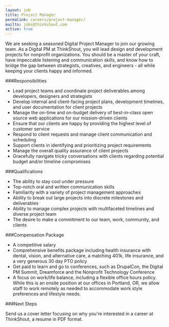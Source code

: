```yaml
---
layout: job
title: Project Manager
permalink: careers/project-manager/
mailto: jobs@thinkshout.com
active: true
---
```

We are seeking a seasoned Digital Project Manager to join our growing team. As a Digital PM at ThinkShout, you will lead design and development projects for nonprofit organizations. You should be a master of your craft, have impeccable listening and communication skills, and know how to bridge the gap between strategists, creatives, and engineers - all while keeping your clients happy and informed.

###Responsibilities
- Lead project teams and coordinate project deliverables among developers, designers and strategists
- Develop internal and client-facing project plans, development timelines, and user documentation for client projects
- Manage the on-time and on-budget delivery of best-in-class open source web applications for our mission-driven clients
- Ensure that our clients are happy by providing the highest level of customer service
- Respond to client requests and manage client communication and scheduling
- Support clients in identifying and prioritizing project requirements
- Manage the overall quality assurance of client projects
- Gracefully navigate tricky conversations with clients regarding potential budget and/or timeline compromises

###Qualifications
- The ability to stay cool under pressure
- Top-notch oral and written communication skills
- Familiarity with a variety of project management approaches
- Ability to break out large projects into discrete milestones and deliverables
- Ability to manage complex projects with multifaceted timelines and diverse project team
- The desire to make a commitment to our team, work, community, and clients

###Compensation Package
- A competitive salary
- Comprehensive benefits package including health insurance with dental, vision, and alternative care, a matching 401k, life insurance, and a very generous 30 day PTO policy
- Get paid to learn and go to conferences, such as DrupalCon, the Digital PM Summit, Dreamforce and the Nonprofit Technology Conference
- A focus on work/life balance, including a flexible office hours policy. While this is an onsite position at our offices in Portland, OR, we allow staff to work remotely as needed to accommodate work style preferences and lifestyle needs.
 
###Next Steps

Send us a cover letter focusing on why you're interested in a career at ThinkShout, a resume in PDF format.
